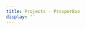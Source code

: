 ```yaml
---
title: Projects - ProsperBao
display: ''
---
```


<SubNav />

<ListPosts only-date type="project" />

